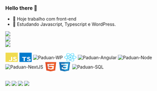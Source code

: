 ### Hello there 👋



- 🔭 Hoje trabalho com front-end 
- 🌱 Estudando Javascript, Typescript e WordPress.



<div>
 <!-- <a href=" ![RowanVelda's Stats](https://github-readme-stats.vercel.app/api?username=RowanVelda&theme=vision-friendly-dark&show_icons=true&hide_border=false&count_private=true)"> -->
  <img height=220 align="top" src="https://github-readme-stats.vercel.app/api?username=RowanVelda&theme=vision-friendly-dark&show_icons=true&hide_border=false&count_private=true" />
 <br>
  <img height=180 align="top" src="https://github-readme-streak-stats.herokuapp.com/?user=RowanVelda&theme=vision-friendly-dark&hide_border=false" />
 <br>
  <img height=180 align="top" src="https://github-readme-stats.vercel.app/api/top-langs/?username=RowanVelda&theme=vision-friendly-dark&show_icons=true&hide_border=false&layout=compact" />
</a>
</div>
  
  
<div style="display: inline_block"><br>
  <img align="center" alt="Paduan-Js" height="30" width="40" src="https://raw.githubusercontent.com/devicons/devicon/master/icons/javascript/javascript-plain.svg">
  <img align="center" alt="Paduan-Ts" height="30" width="40" src="https://raw.githubusercontent.com/devicons/devicon/master/icons/typescript/typescript-plain.svg">
  <img align="center" alt="Paduan-WP" height="30" width="40" src="https://cdn.jsdelivr.net/gh/devicons/devicon/icons/wordpress/wordpress-plain.svg" />
  <img align="center" alt="Paduan-React" height="30" width="40" src="https://raw.githubusercontent.com/devicons/devicon/master/icons/react/react-original.svg">
  <img align="center" alt="Paduan-Angular" height="30" width="40" src="https://cdn.jsdelivr.net/gh/devicons/devicon/icons/angularjs/angularjs-original.svg">
  <img align="center" alt="Paduan-Node" height="38" width="40" src="https://cdn.jsdelivr.net/gh/devicons/devicon/icons/nodejs/nodejs-original.svg">
  <img align="center" alt="Paduan-NextJS" height="38" width="40" src="https://cdn.jsdelivr.net/gh/devicons/devicon/icons/nextjs/nextjs-original.svg" />
  <img align="center" alt="Paduan-HTML" height="30" width="40" src="https://raw.githubusercontent.com/devicons/devicon/master/icons/html5/html5-original.svg">
  <img align="center" alt="Paduan-CSS" height="30" width="40" src="https://raw.githubusercontent.com/devicons/devicon/master/icons/css3/css3-original.svg">
  <img align="center" alt="Paduan-SQL" height="30" width="40" src="https://cdn.jsdelivr.net/gh/devicons/devicon/icons/mysql/mysql-original.svg">
</div>
  
  ##
 
<div> 
  
  <a href="https://instagram.com/guiizeera" target="_blank"><img src="https://img.shields.io/badge/-Instagram-%23E4405F?style=for-the-badge&logo=instagram&logoColor=white" target="_blank"></a>
 	<a href="https://www.twitch.tv/spuuttt" target="_blank"><img src="https://img.shields.io/badge/Twitch-9146FF?style=for-the-badge&logo=twitch&logoColor=white" target="_blank"></a>
  <a href = "mailto:gdspaduan@gmail.com"><img src="https://img.shields.io/badge/-Gmail-%23333?style=for-the-badge&logo=gmail&logoColor=white" target="_blank"></a>
  <a href="https://www.linkedin.com/in/guilherme-paduan/" target="_blank"><img src="https://img.shields.io/badge/-LinkedIn-%230077B5?style=for-the-badge&logo=linkedin&logoColor=white" target="_blank"></a> 
  
</div>
